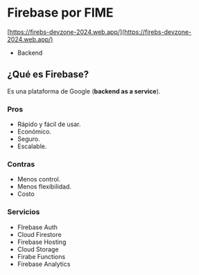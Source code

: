 # Firebase por FIME

[https://firebs-devzone-2024.web.app/](https://firebs-devzone-2024.web.app/)

- Backend

## ¿Qué es Firebase?

Es una plataforma de Google (**backend as a service**).

### Pros

- Rápido y fácil de usar.
- Económico.
- Seguro.
- Escalable.

### Contras

- Menos control.
- Menos flexibilidad.
- Costo

### Servicios

- FIrebase Auth
- Cloud Firestore
- Firebase Hosting
- Cloud Storage
- Firabe Functions
- Firebase Analytics
